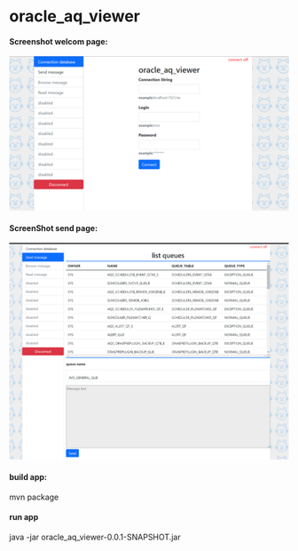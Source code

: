 # oracle_aq_viewer
#### Screenshot welcom page:
![Alt text](/Screenshot_wp.png?raw=true "welcome page")
#### ScreenShot send page:
![Alt text](/Screenshot_sp.png?raw=true "welcome page")
#### build app:
mvn package
#### run app
java -jar oracle_aq_viewer-0.0.1-SNAPSHOT.jar
